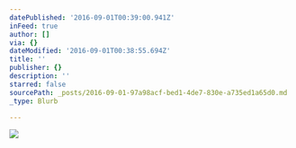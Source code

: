 ```yaml
---
datePublished: '2016-09-01T00:39:00.941Z'
inFeed: true
author: []
via: {}
dateModified: '2016-09-01T00:38:55.694Z'
title: ''
publisher: {}
description: ''
starred: false
sourcePath: _posts/2016-09-01-97a98acf-bed1-4de7-830e-a735ed1a65d0.md
_type: Blurb

---
```

![](https://the-grid-user-content.s3-us-west-2.amazonaws.com/62eb52cc-6232-4360-b774-a595279b7886.jpg)